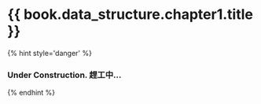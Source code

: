 # {{ book.data_structure.chapter1.title }}
<!-- notoc -->

{% hint style='danger' %}
### Under Construction. 趕工中...
{% endhint %}